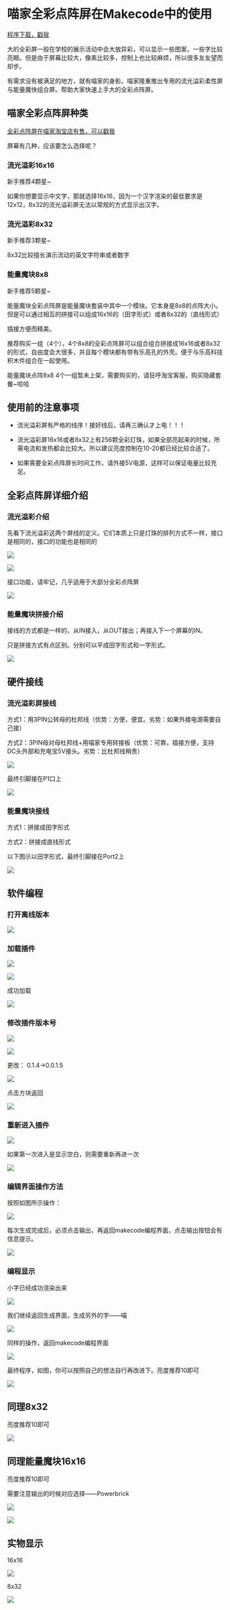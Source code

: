 # 喵家全彩点阵屏在Makecode中的使用

[程序下载，戳我](https://bbs.kittenbot.cn/forum.php?mod=viewthread&tid=627&extra=page%3D1)

大的全彩屏一般在学校的展示活动中会大放异彩，可以显示一些图案，一些字比较亮眼。但是由于屏幕比较大，像素比较多，控制上也比较麻烦，所以很多友友望而却步。

有需求没有被满足的地方，就有喵家的身影。喵家隆重推出专用的流光溢彩柔性屏与能量魔快组合屏。帮助大家快速上手大的全彩点阵屏。

## 喵家全彩点阵屏种类

[全彩点阵屏在喵家淘宝店有售，可以戳我](https://item.taobao.com/item.htm?spm=a1z10.3-c-s.w4002-21482550023.9.1c7e762esHwtyf&id=569267292484)

屏幕有几种，应该要怎么选择呢？

### 流光溢彩16x16

新手推荐4颗星~

如果你想要显示中文字，那就选择16x16，因为一个汉字渲染的最低要求是12x12，8x32的流光溢彩屏无法以常规的方式显示出汉字。

### 流光溢彩8x32

新手推荐3颗星~

8x32比较擅长演示流动的英文字符串或者数字

### 能量魔块8x8

新手推荐5颗星~

能量魔块全彩点阵屏是能量魔块套装中其中一个模块。它本身是8x8的点阵大小。但是可以通过相互的拼接可以组成16x16的（田字形式）或者8x32的（直线形式）

插接方便而精美。

推荐购买一组（4个），4个8x8的全彩点阵屏可以组合组合拼接成16x16或者8x32的形式，自由度会大很多，并且每个模块都有带有乐高孔的外壳。便于与乐高科技积木件组合在一起使用。

能量魔块点阵8x8 4个一组暂未上架，需要购买的，请狂呼淘宝客服，购买隐藏套餐~哈哈

## 使用前的注意事项

- 流光溢彩屏有严格的线序！接好线后，请再三确认才上电！！！

- 流光溢彩屏16x16或者8x32上有256颗全彩灯珠，如果全部亮起来的时候，所需电流和发热都会比较大。所以建议亮度控制在10-20都已经比较合适了。
- 如果需要全彩点阵屏长时间工作，请外接5V电源，这样可以保证电量比较充足。

## 全彩点阵屏详细介绍

### 流光溢彩介绍

先看下流光溢彩这两个屏线的定义。它们本质上只是灯珠的排列方式不一样，接口是相同的，接口的功能也是相同的

![](neomatrix/01.png)

![](neomatrix/02.png)

接口功能，请牢记，几乎适用于大部分全彩点阵屏

![](neomatrix/03.png)

### 能量魔块拼接介绍

接线的方式都是一样的，从IN接入，从OUT接出；再接入下一个屏幕的IN。

只是拼接方式有点区别。分别可以平成田字形式和一字形式。

![](neomatrix/04.png)

## 硬件接线

### 流光溢彩屏接线

方式1：用3PIN公转母的杜邦线（优势：方便，便宜。劣势：如果外接电源需要自己接）

方式2：3PIN母对母杜邦线+用喵家专用转接板（优势：可靠，插接方便，支持DC头外部和充电宝5V接头。劣势：比杜邦线稍贵）

![](neomatrix/05.png)

最终引脚接在P1口上

![](neomatrix/07.png)

### 能量魔块接线

方式1：拼接成田字形式

方式2：拼接成直线形式

以下图示以田字形式，最终引脚接在Port2上

![](neomatrix/06.png)

## 软件编程

### 打开离线版本

![](neomatrix/08.png)

### 加载插件

![](neomatrix/09.png)

![](neomatrix/10.png)

成功加载

![](neomatrix/11.png)

### 修改插件版本号

![](neomatrix/12.png)

![](neomatrix/13.png)

更改： 0.1.4->0.0.1.5

![](neomatrix/14.png)

点击方块返回

![](neomatrix/15.png)


### 重新进入插件

![](neomatrix/16.png)

如果第一次进入是显示空白，则需要重新再进一次

![](neomatrix/17.png)

### 编辑界面操作方法

按照如图所示操作：

![](neomatrix/18.png)

每次生成完成后，必须点击输出，再返回makecode编程界面，点击输出按钮会有信息提示。

![](neomatrix/19.png)

### 编程显示

小字已经成功渲染出来

![](neomatrix/20.png)

我们继续返回生成界面，生成另外的字——喵

![](neomatrix/21.png)

同样的操作，返回makecode编程界面

![](neomatrix/22.png)

最终程序，如图，你可以按照自己的想法自行再改进下。亮度推荐10即可

![](neomatrix/23.png)

## 同理8x32

亮度推荐10即可

![](neomatrix/24.png)

## 同理能量魔块16x16

亮度推荐10即可

需要注意输出的时候对应选择——Powerbrick

![](neomatrix/26.png)

![](neomatrix/25.png)

## 实物显示

16x16

![](neomatrix/02.gif)

8x32

![](neomatrix/01.gif)
